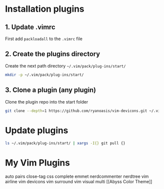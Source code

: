 # Installation plugins

## 1. Update .vimrc

First add `packloadall` to the `.vimrc` file

## 2. Create the plugins directory

Create the next path directory `~/.vim/pack/plug-ins/start/` 

```bash
mkdir -p ~/.vim/pack/plug-ins/start/
```

## 3. Clone a plugin (any plugin)

Clone the plugin repo  into the start folder

```bash
git clone --depth=1 https://github.com/ryanoasis/vim-devicons.git ~/.vim/pack/plug-ins/start/devicons/
```

# Update plugins

```bash
ls ~/.vim/pack/plug-ins/start/ | xargs -I{} git pull {}
```

# My Vim Plugins

auto pairs
close-tag
css complete
emmet
nerdcommenter
nerdtree
vim airline
vim devicons
vim surround
vim visual multi
[[Abyss Color Theme]]